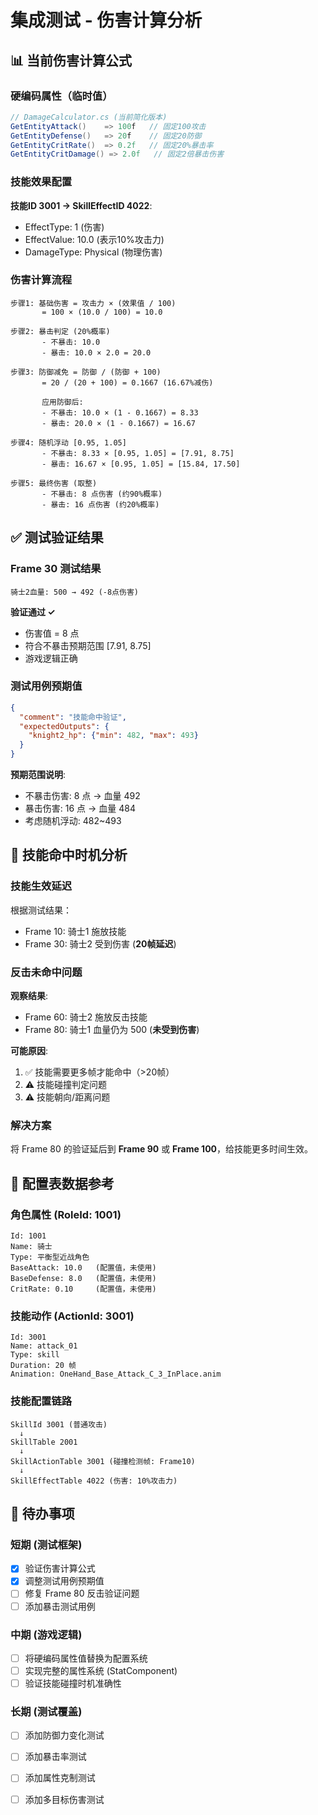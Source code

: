 # 集成测试 - 伤害计算分析

## 📊 当前伤害计算公式

### 硬编码属性（临时值）

```csharp
// DamageCalculator.cs (当前简化版本)
GetEntityAttack()    => 100f   // 固定100攻击
GetEntityDefense()   => 20f    // 固定20防御
GetEntityCritRate()  => 0.2f   // 固定20%暴击率
GetEntityCritDamage() => 2.0f   // 固定2倍暴击伤害
```

### 技能效果配置

**技能ID 3001 → SkillEffectID 4022**:
- EffectType: 1 (伤害)
- EffectValue: 10.0 (表示10%攻击力)
- DamageType: Physical (物理伤害)

### 伤害计算流程

```
步骤1: 基础伤害 = 攻击力 × (效果值 / 100)
       = 100 × (10.0 / 100) = 10.0

步骤2: 暴击判定 (20%概率)
       - 不暴击: 10.0
       - 暴击: 10.0 × 2.0 = 20.0

步骤3: 防御减免 = 防御 / (防御 + 100)
       = 20 / (20 + 100) = 0.1667 (16.67%减伤)
       
       应用防御后:
       - 不暴击: 10.0 × (1 - 0.1667) = 8.33
       - 暴击: 20.0 × (1 - 0.1667) = 16.67

步骤4: 随机浮动 [0.95, 1.05]
       - 不暴击: 8.33 × [0.95, 1.05] = [7.91, 8.75]
       - 暴击: 16.67 × [0.95, 1.05] = [15.84, 17.50]

步骤5: 最终伤害 (取整)
       - 不暴击: 8 点伤害 (约90%概率)
       - 暴击: 16 点伤害 (约20%概率)
```

## ✅ 测试验证结果

### Frame 30 测试结果
```
骑士2血量: 500 → 492 (-8点伤害)
```

**验证通过 ✓**
- 伤害值 = 8 点
- 符合不暴击预期范围 [7.91, 8.75]
- 游戏逻辑正确

### 测试用例预期值

```json
{
  "comment": "技能命中验证",
  "expectedOutputs": {
    "knight2_hp": {"min": 482, "max": 493}
  }
}
```

**预期范围说明**:
- 不暴击伤害: 8 点 → 血量 492
- 暴击伤害: 16 点 → 血量 484
- 考虑随机浮动: 482~493

## 🔄 技能命中时机分析

### 技能生效延迟

根据测试结果：
- Frame 10: 骑士1 施放技能
- Frame 30: 骑士2 受到伤害 (**20帧延迟**)

### 反击未命中问题

**观察结果**:
- Frame 60: 骑士2 施放反击技能
- Frame 80: 骑士1 血量仍为 500 (**未受到伤害**)

**可能原因**:
1. ✅ 技能需要更多帧才能命中（>20帧）
2. ⚠️ 技能碰撞判定问题
3. ⚠️ 技能朝向/距离问题

### 解决方案

将 Frame 80 的验证延后到 **Frame 90** 或 **Frame 100**，给技能更多时间生效。

## 🎯 配置表数据参考

### 角色属性 (RoleId: 1001)
```csv
Id: 1001
Name: 骑士
Type: 平衡型近战角色
BaseAttack: 10.0   (配置值，未使用)
BaseDefense: 8.0   (配置值，未使用)
CritRate: 0.10     (配置值，未使用)
```

### 技能动作 (ActionId: 3001)
```csv
Id: 3001
Name: attack_01
Type: skill
Duration: 20 帧
Animation: OneHand_Base_Attack_C_3_InPlace.anim
```

### 技能配置链路
```
SkillId 3001 (普通攻击)
  ↓
SkillTable 2001
  ↓
SkillActionTable 3001 (碰撞检测帧: Frame10)
  ↓
SkillEffectTable 4022 (伤害: 10%攻击力)
```

## 📝 待办事项

### 短期 (测试框架)
- [x] 验证伤害计算公式
- [x] 调整测试用例预期值
- [ ] 修复 Frame 80 反击验证问题
- [ ] 添加暴击测试用例

### 中期 (游戏逻辑)
- [ ] 将硬编码属性值替换为配置系统
- [ ] 实现完整的属性系统 (StatComponent)
- [ ] 验证技能碰撞时机准确性

### 长期 (测试覆盖)
- [ ] 添加防御力变化测试
- [ ] 添加暴击率测试
- [ ] 添加属性克制测试
- [ ] 添加多目标伤害测试



